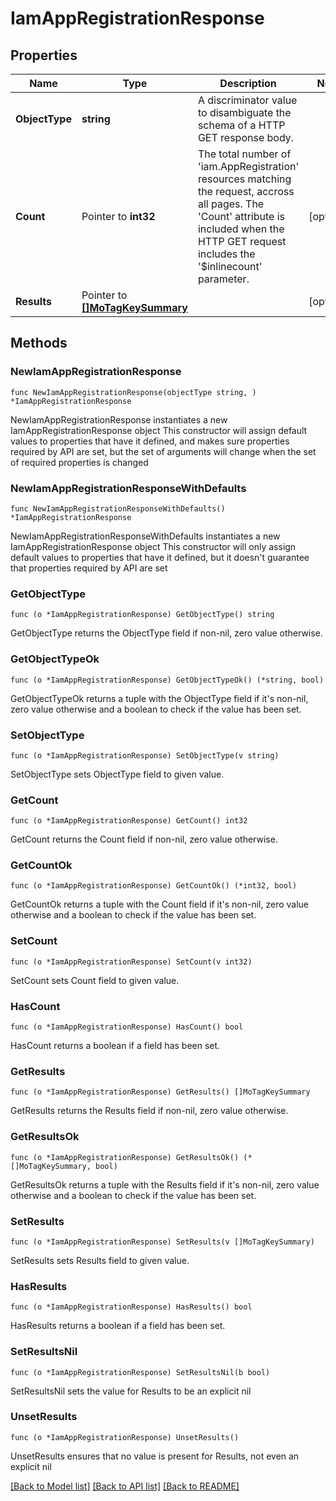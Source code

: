 # IamAppRegistrationResponse

## Properties

Name | Type | Description | Notes
------------ | ------------- | ------------- | -------------
**ObjectType** | **string** | A discriminator value to disambiguate the schema of a HTTP GET response body. | 
**Count** | Pointer to **int32** | The total number of &#39;iam.AppRegistration&#39; resources matching the request, accross all pages. The &#39;Count&#39; attribute is included when the HTTP GET request includes the &#39;$inlinecount&#39; parameter. | [optional] 
**Results** | Pointer to [**[]MoTagKeySummary**](mo.TagKeySummary.md) |  | [optional] 

## Methods

### NewIamAppRegistrationResponse

`func NewIamAppRegistrationResponse(objectType string, ) *IamAppRegistrationResponse`

NewIamAppRegistrationResponse instantiates a new IamAppRegistrationResponse object
This constructor will assign default values to properties that have it defined,
and makes sure properties required by API are set, but the set of arguments
will change when the set of required properties is changed

### NewIamAppRegistrationResponseWithDefaults

`func NewIamAppRegistrationResponseWithDefaults() *IamAppRegistrationResponse`

NewIamAppRegistrationResponseWithDefaults instantiates a new IamAppRegistrationResponse object
This constructor will only assign default values to properties that have it defined,
but it doesn't guarantee that properties required by API are set

### GetObjectType

`func (o *IamAppRegistrationResponse) GetObjectType() string`

GetObjectType returns the ObjectType field if non-nil, zero value otherwise.

### GetObjectTypeOk

`func (o *IamAppRegistrationResponse) GetObjectTypeOk() (*string, bool)`

GetObjectTypeOk returns a tuple with the ObjectType field if it's non-nil, zero value otherwise
and a boolean to check if the value has been set.

### SetObjectType

`func (o *IamAppRegistrationResponse) SetObjectType(v string)`

SetObjectType sets ObjectType field to given value.


### GetCount

`func (o *IamAppRegistrationResponse) GetCount() int32`

GetCount returns the Count field if non-nil, zero value otherwise.

### GetCountOk

`func (o *IamAppRegistrationResponse) GetCountOk() (*int32, bool)`

GetCountOk returns a tuple with the Count field if it's non-nil, zero value otherwise
and a boolean to check if the value has been set.

### SetCount

`func (o *IamAppRegistrationResponse) SetCount(v int32)`

SetCount sets Count field to given value.

### HasCount

`func (o *IamAppRegistrationResponse) HasCount() bool`

HasCount returns a boolean if a field has been set.

### GetResults

`func (o *IamAppRegistrationResponse) GetResults() []MoTagKeySummary`

GetResults returns the Results field if non-nil, zero value otherwise.

### GetResultsOk

`func (o *IamAppRegistrationResponse) GetResultsOk() (*[]MoTagKeySummary, bool)`

GetResultsOk returns a tuple with the Results field if it's non-nil, zero value otherwise
and a boolean to check if the value has been set.

### SetResults

`func (o *IamAppRegistrationResponse) SetResults(v []MoTagKeySummary)`

SetResults sets Results field to given value.

### HasResults

`func (o *IamAppRegistrationResponse) HasResults() bool`

HasResults returns a boolean if a field has been set.

### SetResultsNil

`func (o *IamAppRegistrationResponse) SetResultsNil(b bool)`

 SetResultsNil sets the value for Results to be an explicit nil

### UnsetResults
`func (o *IamAppRegistrationResponse) UnsetResults()`

UnsetResults ensures that no value is present for Results, not even an explicit nil

[[Back to Model list]](../README.md#documentation-for-models) [[Back to API list]](../README.md#documentation-for-api-endpoints) [[Back to README]](../README.md)


